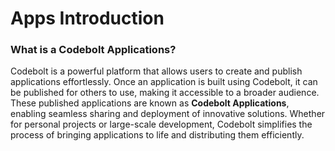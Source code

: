 # Apps Introduction


### What is a Codebolt Applications?  

Codebolt is a powerful platform that allows users to create and publish applications effortlessly. Once an application is built using Codebolt, it can be published for others to use, making it accessible to a broader audience. These published applications are known as **Codebolt Applications**, enabling seamless sharing and deployment of innovative solutions. Whether for personal projects or large-scale development, Codebolt simplifies the process of bringing applications to life and distributing them efficiently.
